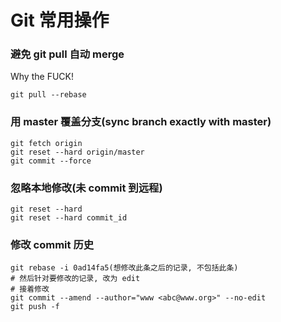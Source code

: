# Git 常用操作

### 避免 git pull 自动 merge

Why the FUCK!

```
git pull --rebase
```

### 用 master 覆盖分支(sync branch exactly with master)

```
git fetch origin
git reset --hard origin/master
git commit --force
```

### 忽略本地修改(未 commit 到远程)

```
git reset --hard
git reset --hard commit_id
```

### 修改 commit 历史

```
git rebase -i 0ad14fa5(想修改此条之后的记录, 不包括此条)
# 然后针对要修改的记录, 改为 edit
# 接着修改
git commit --amend --author="www <abc@www.org>" --no-edit
git push -f
```
